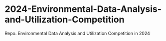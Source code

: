 # 2024-Environmental-Data-Analysis-and-Utilization-Competition
Repo. Environmental Data Analysis and Utilization Competition in 2024
